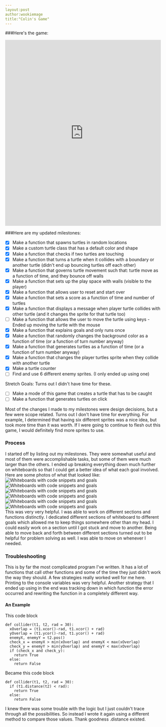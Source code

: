 ```yaml
---
layout:post
author:wookiemage
title:"Colin's Game"
---
```

###Here's the game:
<iframe src="https://trinket.io/embed/python/75f65f8d0c" width="100%" height="600" frameborder="0" marginwidth="0" marginheight="0" allowfullscreen></iframe>

###Here are my updated milestones:
- [x] Make a function that spawns turtles in random locations
- [x] Make a custom turtle class that has a default color and shape
- [x] Make a function that checks if two turtles are touching
- [x] Make a function that turns a turtle when it collides with a boundary or another turtle (didn't end up bouncing turtles off each other)
- [x] Make a function that governs turtle movement such that: turtle move as a function of time, and they bounce off walls
- [x] Make a function that sets up the play space with walls (visible to the player)
- [x] Make a function that allows user to reset and start over
- [x] Make a function that sets a score as a function of time and number of turtles
- [x] Make a function that displays a message when player turtle collides with other turtle (and it changes the sprite for that turtle too)
- [ ] Make a function that allows the user to move the turtle using keys - Ended up moving the turtle with the mouse
- [x] Make a function that explains goals and only runs once
- [x] Make a function that randomly changes the background color as a function of time (or a function of turn number anyway)
- [x] Make a function that generates turtles as a function of time (or a function of turn number anyway)
- [x] Make a function that changes the player turtles sprite when they collide with another turtle
- [x] Make a turtle counter
- [ ] Find and use 6 different enemy sprites. (I only ended up using one)

Stretch Goals: Turns out I didn't have time for these.
- [ ] Make a mode of this game that creates a turtle that has to be caught
- [ ] Make a function that generates turtles on click

Most of the changes I made to my milestones were design decisions, but a few were scope related. Turns out I don't have time for everything. For example, I determined that having six different sprites was a nice idea, but took more time than it was worth. If I were going to continue to flesh out this game, I would definitely find more sprites to use.

### Process
I started off by listing out my milestones. They were somewhat useful and most of them were accomplishable tasks, but some of them were much larger than the others. I ended up breaking everything down much further on whiteboards so that I could get a better idea of what each goal involved.  
Here are some photos of what that looked like:
![Whiteboards with code snippets and goals](http://i.imgur.com/VWzA5W3m.jpg)
![Whiteboards with code snippets and goals](http://i.imgur.com/uXuB3Srm.jpg)
![Whiteboards with code snippets and goals](http://i.imgur.com/AfQiXsXm.jpg)
![Whiteboards with code snippets and goals](http://i.imgur.com/T2lmA1gm.jpg)
![Whiteboards with code snippets and goals](http://i.imgur.com/IYmapzom.jpg)
![Whiteboards with code snippets and goals](http://i.imgur.com/NeJLpsvm.jpg)  
This was very very helpful. I was able to work on different sections and functions distinctly. I dedicated different sections of whiteboard to different goals which allowed me to keep things somewhere other than my head. I could easily work on a section until I got stuck and move to another. Being able to move back and forth between different sections turned out to be helpful for problem solving as well. I was able to move on whenever I needed.  

### Troubleshooting
This is by far the most complicated program I've written. It has a lot of functions that call other functions and some of the time they just didn't work the way they should. A few strategies really worked well for me here. Printing to the console variables was very helpful. Another strategy that I ended up using in the end was tracking down in which function the error occurred and rewriting the function in a completely different way.

#### An Example
This code block  
```
def collider(t1, t2, rad = 30):
  xOverlap = (t1.xcor()-rad, t1.xcor() + rad)
  yOverlap = (t1.ycor()-rad, t1.ycor() + rad)
  enemyX, enemyY = t2.pos()
  check_x = enemyX > min(xOverlap) and enemyX < max(xOverlap)
  check_y = enemyY > min(yOverlap) and enemyY < max(xOverlap)
  if (check_x and check_y):
    return True
  else:
    return False
```
Became this code block  
```
def collider(t1, t2, rad = 30):
  if (t1.distance(t2) < rad):
    return True
  else:
    return False
```
I knew there was some trouble with the logic but I just couldn't trace through all the possibilities. So instead I wrote it again using a different method to compare those values. Thank goodness .distance existed.
